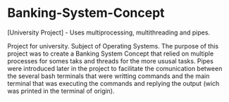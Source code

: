 # Banking-System-Concept
[University Project] - Uses multiprocessing, multithreading and pipes.

Project for university. Subject of Operating Systems. The purpose of this project was to create a Banking System Concept that relied on multiple processes for somes taks and threads for the more ususal tasks. Pipes were introduced later in the project to facilitate the comunication between the several bash terminals that were writting commands and the main terminal that was executing the commands and replying the output (wich was printed in the terminal of origin).
